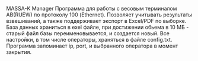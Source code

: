 MASSA-K Manager
Программа для работы с весовым терминалом AB(RUEW) по протоколу 100 (Ethernet). Позволяет учитывать результаты взвешиваний, а также поддерживает экспорт в Excel/PDF по выборке.
База данных храниться в exel файле, при достижении обьема в 10 МБ - старый файл базы переименовывается, и создается новый.
Все настройки, в том числе операторы, храняться в файле config.txt.
Программа запоминает ip, port, и выбранного оператора в момент закрытия.
